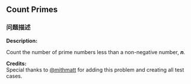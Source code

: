 ## Count Primes  
### 问题描述
**Description:**

Count the number of prime numbers less than a non-negative number, ***n***.

**Credits:**<br />Special thanks to [@mithmatt](https://leetcode.com/discuss/user/mithmatt) for adding this problem and creating all test cases.
